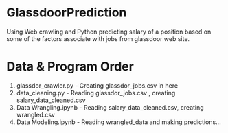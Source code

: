 # GlassdoorPrediction
Using Web crawling and Python predicting salary of a position based on some of the factors associate with jobs from glassdoor web site.
# Data & Program Order 
1. glassdor_crawler.py - Creating glassdor_jobs.csv in here
2. data_cleaning.py - Reading glassdor_jobs.csv , creating salary_data_cleaned.csv
3. Data Wrangling.ipynb - Reading salary_data_cleaned.csv, creating wrangled.csv
4. Data Modeling.ipynb - Reading wrangled_data and making predictions...

